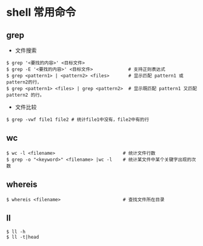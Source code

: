 # shell 常用命令

## grep
* 文件搜索
```
$ grep '<要找的内容>' <目标文件>
$ grep -E '<要找的内容>' <目标文件>             # 支持正则表达式
$ grep <pattern1> | <pattern2> <files>       # 显示匹配 pattern1 或 pattern2的行，
$ grep <pattern1> <files> | grep <pattern2>  # 显示既匹配 pattern1 又匹配pattern2 的行。
```

* 文件比较
```
$ grep -vwf file1 file2 # 统计file1中没有，file2中有的行
```

## wc
```
$ wc -l <filename>                         # 统计文件行数
$ grep -o "<keyword>" <filename> |wc -l    # 统计某文件中某个关键字出现的次数

```

## whereis
```
$ whereis <filename>                       # 查找文件所在目录
```

## ll
```
$ ll -h
$ ll -t|head
```
